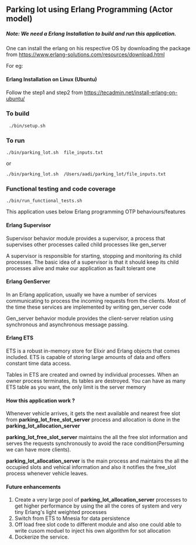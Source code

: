 ## Parking lot using Erlang Programming (Actor model)

##### Note:  We need a Erlang Installation to build and run this application.

One can install the erlang on his respective OS by downloading the package from https://www.erlang-solutions.com/resources/download.html

For eg: 

#### Erlang Installation on Linux (Ubuntu)

Follow the step1 and step2 from https://tecadmin.net/install-erlang-on-ubuntu/


### To build 

```
 ./bin/setup.sh
```

### To run 
```
./bin/parking_lot.sh  file_inputs.txt
```
or
 ```              
./bin/parking_lot.sh  /Users/aadi/parking_lot/file_inputs.txt
```


### Functional testing and code coverage 

``` 
./bin/run_functional_tests​.sh
``` 

This application uses below Erlang programming OTP behaviours/features 
#### Erlang Supervisor 
Supervisor behavior module provides a supervisor, a process that supervises other processes called child processes like gen_server

A supervisor is responsible for starting, stopping and monitoring its child processes. The basic idea of a supervisor is that it should keep its child processes alive and make our application as fault tolerant one 

#### Erlang GenServer
In an Erlang application, usually we have a number of services communicating to process the incoming requests from the clients. Most of the time these services are implemented by writing gen_server code

Gen_server behavior module provides the client-server relation using synchronous and asynchronous message passing.


 
#### Erlang ETS
ETS is a robust in-memory store for Elixir and Erlang objects that comes included. ETS is capable of storing large amounts of data and offers constant time data access.

Tables in ETS are created and owned by individual processes. When an owner process terminates, its tables are destroyed. You can have as many ETS table as you want, the only limit is the server memory


#### How this application work ?

Whenever vehicle arrives, it gets the next available and nearest free slot from **parking_lot_free_slot_server** process and allocation is done in the **parking_lot_allocation_server** 

**parking_lot_free_slot_server** maintains the all the free slot information and serves the requests synchronously to avoid the race condition(Persuming we can have more clients).

**parking_lot_allocation_server** is the main process and maintains the all the occupied slots and vehical information and also it notifies the free_slot process whenever vehicle leaves. 


#### Future enhancements 

1) Create a very large pool of **parking_lot_allocation_server** processes to get higher performance by using the all the cores of system and very tiny Erlang's light weighted  processes  
2) Switch from ETS to Mnesia for data persistence
3) Off load free slot code to different module and also one could able to write cusom moduel to inject his own algorithm for sot allocation  
4) Dockerize the service. 
   


